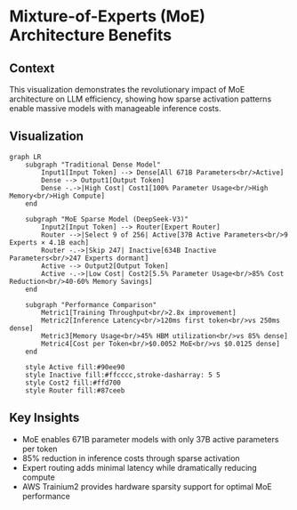 # Mixture-of-Experts (MoE) Architecture Benefits

## Context
This visualization demonstrates the revolutionary impact of MoE architecture on LLM efficiency, showing how sparse activation patterns enable massive models with manageable inference costs.

## Visualization

```mermaid
graph LR
    subgraph "Traditional Dense Model"
        Input1[Input Token] --> Dense[All 671B Parameters<br/>Active]
        Dense --> Output1[Output Token]
        Dense -.->|High Cost| Cost1[100% Parameter Usage<br/>High Memory<br/>High Compute]
    end
    
    subgraph "MoE Sparse Model (DeepSeek-V3)"
        Input2[Input Token] --> Router[Expert Router]
        Router -->|Select 9 of 256| Active[37B Active Parameters<br/>9 Experts × 4.1B each]
        Router -.->|Skip 247| Inactive[634B Inactive Parameters<br/>247 Experts dormant]
        Active --> Output2[Output Token]
        Active -.->|Low Cost| Cost2[5.5% Parameter Usage<br/>85% Cost Reduction<br/>40-60% Memory Savings]
    end
    
    subgraph "Performance Comparison"
        Metric1[Training Throughput<br/>2.8x improvement]
        Metric2[Inference Latency<br/>120ms first token<br/>vs 250ms dense]
        Metric3[Memory Usage<br/>45% HBM utilization<br/>vs 85% dense]
        Metric4[Cost per Token<br/>$0.0052 MoE<br/>vs $0.0125 dense]
    end
    
    style Active fill:#90ee90
    style Inactive fill:#ffcccc,stroke-dasharray: 5 5
    style Cost2 fill:#ffd700
    style Router fill:#87ceeb
```

## Key Insights
- MoE enables 671B parameter models with only 37B active parameters per token
- 85% reduction in inference costs through sparse activation
- Expert routing adds minimal latency while dramatically reducing compute
- AWS Trainium2 provides hardware sparsity support for optimal MoE performance